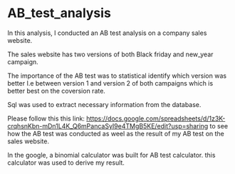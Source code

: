 # AB_test_analysis

In this analysis, I conducted an AB test analysis on a company sales website.

The sales website has two versions of both Black friday and new_year campaign.

The importance of the AB test was to statistical identify which version was better 
I.e between version 1 and version 2 of both campaigns which is better best on the coversion rate. 

Sql was used to extract necessary information from the database.

Please follow this this link: https://docs.google.com/spreadsheets/d/1z3K-crqhsnKbn-mDn1L4K_Q6mPancaSyI9e4TMgB5KE/edit?usp=sharing 
to see how the AB test was conducted as weel as the result of my AB test on the sales website.

In the google, a binomial calculator was built for AB test calculator. this calculator was used to derive my result. 


